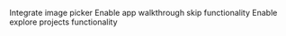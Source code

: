 Integrate image picker
Enable app walkthrough skip functionality
Enable explore projects functionality